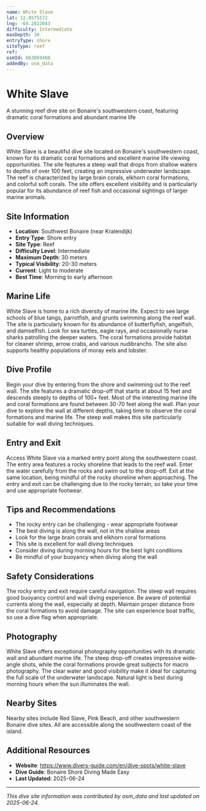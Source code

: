 ```yaml
---
name: White Slave
lat: 12.0575572
lng: -68.2812043
difficulty: Intermediate
maxDepth: 30
entryType: shore
siteType: reef
ref: 
osmId: 663869408
addedBy: osm_data
---
```


# White Slave

A stunning reef dive site on Bonaire's southwestern coast, featuring dramatic coral formations and abundant marine life

## Overview
White Slave is a beautiful dive site located on Bonaire's southwestern coast, known for its dramatic coral formations and excellent marine life viewing opportunities. The site features a steep wall that drops from shallow waters to depths of over 100 feet, creating an impressive underwater landscape. The reef is characterized by large brain corals, elkhorn coral formations, and colorful soft corals. The site offers excellent visibility and is particularly popular for its abundance of reef fish and occasional sightings of larger marine animals.

## Site Information
- **Location**: Southwest Bonaire (near Kralendijk)
- **Entry Type**: Shore entry
- **Site Type**: Reef
- **Difficulty Level**: Intermediate
- **Maximum Depth**: 30 meters
- **Typical Visibility**: 20-30 meters
- **Current**: Light to moderate
- **Best Time**: Morning to early afternoon

## Marine Life
White Slave is home to a rich diversity of marine life. Expect to see large schools of blue tangs, parrotfish, and grunts swimming along the reef wall. The site is particularly known for its abundance of butterflyfish, angelfish, and damselfish. Look for sea turtles, eagle rays, and occasionally nurse sharks patrolling the deeper waters. The coral formations provide habitat for cleaner shrimp, arrow crabs, and various nudibranchs. The site also supports healthy populations of moray eels and lobster.

## Dive Profile
Begin your dive by entering from the shore and swimming out to the reef wall. The site features a dramatic drop-off that starts at about 15 feet and descends steeply to depths of 100+ feet. Most of the interesting marine life and coral formations are found between 30-70 feet along the wall. Plan your dive to explore the wall at different depths, taking time to observe the coral formations and marine life. The steep wall makes this site particularly suitable for wall diving techniques.

## Entry and Exit
Access White Slave via a marked entry point along the southwestern coast. The entry area features a rocky shoreline that leads to the reef wall. Enter the water carefully from the rocks and swim out to the drop-off. Exit at the same location, being mindful of the rocky shoreline when approaching. The entry and exit can be challenging due to the rocky terrain, so take your time and use appropriate footwear.

## Tips and Recommendations
- The rocky entry can be challenging - wear appropriate footwear
- The best diving is along the wall, not in the shallow areas
- Look for the large brain corals and elkhorn coral formations
- This site is excellent for wall diving techniques
- Consider diving during morning hours for the best light conditions
- Be mindful of your buoyancy when diving along the wall

## Safety Considerations
The rocky entry and exit require careful navigation. The steep wall requires good buoyancy control and wall diving experience. Be aware of potential currents along the wall, especially at depth. Maintain proper distance from the coral formations to avoid damage. The site can experience boat traffic, so use a dive flag when appropriate.

## Photography
White Slave offers exceptional photography opportunities with its dramatic wall and abundant marine life. The steep drop-off creates impressive wide-angle shots, while the coral formations provide great subjects for macro photography. The clear water and good visibility make it ideal for capturing the full scale of the underwater landscape. Natural light is best during morning hours when the sun illuminates the wall.

## Nearby Sites
Nearby sites include Red Slave, Pink Beach, and other southwestern Bonaire dive sites. All are accessible along the southwestern coast of the island.

## Additional Resources
- **Website**: https://www.divers-guide.com/en/dive-spots/white-slave
- **Dive Guide**: Bonaire Shore Diving Made Easy
- **Last Updated**: 2025-06-24

---
*This dive site information was contributed by osm_data and last updated on 2025-06-24.* 